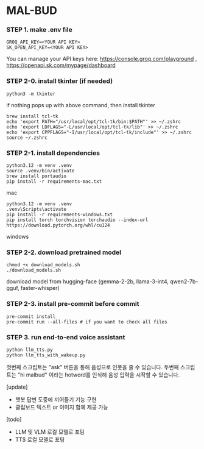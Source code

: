 # MAL-BUD

### STEP 1. make .env file
```
GROQ_API_KEY=<YOUR API KEY>
SK_OPEN_API_KEY=<YOUR API KEY>
```
You can manage your API keys here: https://console.groq.com/playground , https://openapi.sk.com/mypage/dashboard

### STEP 2-0. install tkinter (if needed)
```shell
python3 -m tkinter
```
if nothing pops up with above command, then install tkinter
```shell
brew install tcl-tk
echo 'export PATH="/usr/local/opt/tcl-tk/bin:$PATH"' >> ~/.zshrc
echo 'export LDFLAGS="-L/usr/local/opt/tcl-tk/lib"' >> ~/.zshrc
echo 'export CPPFLAGS="-I/usr/local/opt/tcl-tk/include"' >> ~/.zshrc
source ~/.zshrc
```

### STEP 2-1. install dependencies
```
python3.12 -m venv .venv
source .venv/bin/activate
brew install portaudio
pip install -r requirements-mac.txt
```
mac
```
python3.12 -m venv .venv
.venv\Scripts\activate
pip install -r requirements-windows.txt
pip install torch torchvision torchaudio --index-url https://download.pytorch.org/whl/cu124
```
windows

### STEP 2-2. download pretrained model
```shell
chmod +x download_models.sh
./download_models.sh
```
download model from hugging-face (gemma-2-2b, llama-3-int4, qwen2-7b-gguf, faster-whisper)


### STEP 2-3. install pre-commit before commit
```shell
pre-commit install
pre-commit run --all-files # if you want to check all files
```


### STEP 3. run end-to-end voice assistant
```shell
python llm_tts.py
python llm_tts_with_wakeup.py
```

첫번째 스크립트는 "ask" 버튼을 통해 음성으로 인풋을 줄 수 있습니다.
두번째 스크립트는 "hi malbud" 이라는 hotword를 인식해 음성 입력을 시작할 수 있습니다.

[update]
- 챗봇 답변 도중에 끼어들기 기능 구현
- 클립보드 텍스트 or 이미지 함께 제공 가능

[todo]
- LLM 및 VLM 로컬 모델로 포팅
- TTS 로컬 모델로 포팅
